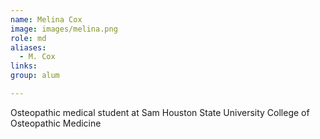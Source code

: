 ```yaml
---
name: Melina Cox
image: images/melina.png
role: md 
aliases:
  - M. Cox
links:
group: alum

---
```


Osteopathic medical student at Sam Houston State University College of Osteopathic Medicine 

